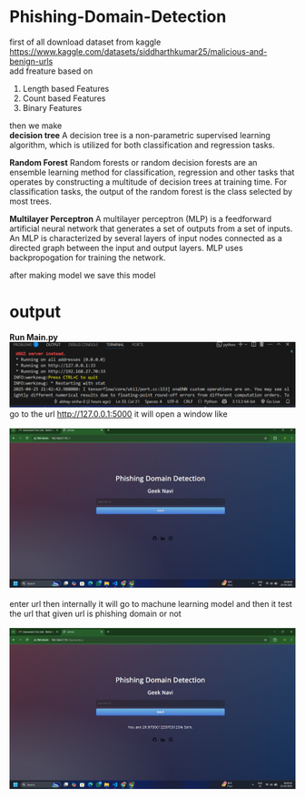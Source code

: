 # Phishing-Domain-Detection
first of all download dataset from kaggle https://www.kaggle.com/datasets/siddharthkumar25/malicious-and-benign-urls <br>
add freature based on 
1. Length based Features
2. Count based Features
3. Binary Features<br>

then we make<br>
**decision tree**
A decision tree is a non-parametric supervised learning algorithm, which is utilized for both classification and regression tasks.

**Random Forest**
Random forests or random decision forests are an ensemble learning method for classification, regression and other tasks that operates by constructing a multitude of decision trees at training time. For classification tasks, the output of the random forest is the class selected by most trees.

**Multilayer Perceptron**
A multilayer perceptron (MLP) is a feedforward artificial neural network that generates a set of outputs from a set of inputs. An MLP is characterized by several layers of input nodes connected as a directed graph between the input and output layers. MLP uses backpropogation for training the network.

after making model we save this model

# output
**Run Main.py**<br>
<img src="https://github.com/abhay-sinha-0/Phishing__Doamain_Detection/blob/master/__pycache__/assets/Screenshot%202025-04-25%20214304.png">
<br>
go to the url http://127.0.0.1:5000
it will open a window like <br><br>
<img src="https://github.com/abhay-sinha-0/Phishing__Doamain_Detection/blob/master/__pycache__/assets/Screenshot%202025-04-25%20200856.png"><br><br>
enter url then internally it will go to machune learning model and then it test the url that given url is phishing domain or not
<br><br>
<img src="https://github.com/abhay-sinha-0/Phishing__Doamain_Detection/blob/master/__pycache__/assets/Screenshot%202025-04-25%20200923.png">
